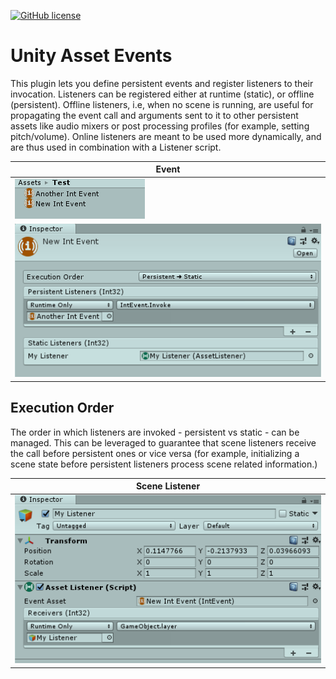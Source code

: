 [![GitHub license](https://img.shields.io/badge/license-MIT-blue.svg)](https://raw.githubusercontent.com/Smidgens/Unity-Asset-Events/master/LICENSE)


# Unity Asset Events

This plugin lets you define persistent events and register listeners to their invocation. Listeners can be registered either at runtime (static), or offline (persistent). Offline listeners, i.e, when no scene is running, are useful for propagating the event call and arguments sent to it to other persistent assets like audio mixers or post processing profiles (for example, setting pitch/volume). Online listeners are meant to be used more dynamically, and are thus used in combination with a Listener script. 


| Event |
| ------------- |
| ![](/Screenshots/02.png?raw=true "") |
| ![](/Screenshots/01.png?raw=true "")|


## Execution Order

The order in which listeners are invoked - persistent vs static - can be managed. This can be leveraged to guarantee that scene listeners receive the call before persistent ones or vice versa (for example, initializing a scene state before persistent listeners process scene related information.)





| Scene Listener |
| ------------- |
| ![](/Screenshots/03.png?raw=true "")|

